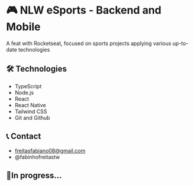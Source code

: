 # 🎮 NLW eSports - Backend and Mobile

A feat with Rocketseat, focused on sports projects applying various up-to-date technologies

## 🛠️ Technologies
- TypeScript
- Node.js
- React
- React Native
- Tailwind CSS
- Git and Github

## 📞 Contact
- freitasfabiano08@gmail.com
- @fabinhofreitastw

## 🧵In progress...
